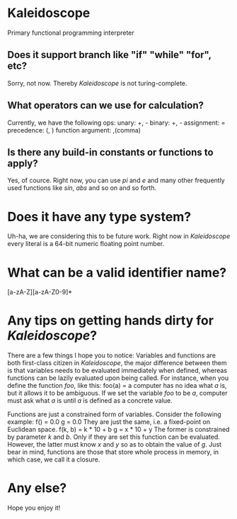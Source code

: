 # Kaleidoscope
Primary functional programming interpreter

## Does it support branch like "if" "while" "for", etc?
Sorry, not now. Thereby *Kaleidoscope* is not turing-complete.

## What operators can we use for calculation?
Currently, we have the following ops:
unary: +, -
binary: +, -
assignment: =
precedence: (, )
function argument: ,(comma)

## Is there any build-in constants or functions to apply?
Yes, of cource.
Right now, you can use *pi* and *e* and many other frequently used functions like *sin*, *abs* and so on and so forth.

# Does it have any type system?
Uh-ha, we are considering this to be future work.
Right now in *Kaleidoscope* every literal is a 64-bit numeric floating point number.

# What can be a valid identifier name?
[a-zA-Z][a-zA-Z0-9]\*

# Any tips on getting hands dirty for *Kaleidoscope*?
There are a few things I hope you to notice:
Variables and functions are both first-class citizen in *Kaleidoscope*, the major difference between them is that variables needs to be evaluated immediately when defined, whereas functions can be lazily evaluated upon being called.
For instance, when you define the function *foo*, like this:
foo(a) = a
computer has no idea what *a* is, but it allows it to be ambiguous.
If we set the variable *foo* to be *a*, computer must ask what *a* is until *a* is defined as a concrete value.

Functions are just a constrained form of variables. Consider the following example:
f() = 0.0
g = 0.0
They are just the same, i.e. a fixed-point on Euclidean space.
f(k, b) = k * 10 + b
g = x * 10 + y
The former is constrained by parameter *k* and *b*. Only if they are set this function can be evaluated. However, the latter must know *x* and *y* so as to obtain the value of *g*. Just bear in mind, functions are those that store whole process in memory, in which case, we call it a closure.

# Any else?
Hope you enjoy it!
